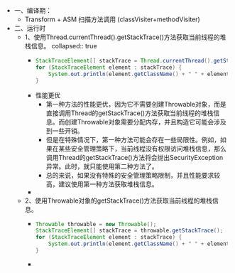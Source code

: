 - 一、编译期：
	- Transform + ASM 扫描方法调用 (classVisiter+methodVisiter)
- 二、运行时
	- 1、使用Thread.currentThread().getStackTrace()方法获取当前线程的堆栈信息。
	  collapsed:: true
		- ```java
		  StackTraceElement[] stackTrace = Thread.currentThread().getStackTrace();
		  for (StackTraceElement element : stackTrace) {
		      System.out.println(element.getClassName() + " " + element.getMethodName() + " " + element.getLineNumber());
		  }
		  
		  ```
		- 性能更优
			- 第一种方法的性能更优，因为它不需要创建Throwable对象，而是直接调用Thread的getStackTrace()方法获取当前线程的堆栈信息。而创建Throwable对象需要分配内存，并且构造它可能会涉及到一些开销。
			- 但是在特殊情况下，第一种方法可能会存在一些局限性。例如，如果在某些安全管理策略下，当前线程没有权限访问堆栈信息，那么调用Thread的getStackTrace()方法将会抛出SecurityException异常。此时，就只能使用第二种方法了。
			- 总的来说，如果没有特殊的安全管理策略限制，并且性能要求较高，建议使用第一种方法获取堆栈信息。
		-
	- 2、使用Throwable对象的getStackTrace()方法获取当前线程的堆栈信息。
		- ```java
		  Throwable throwable = new Throwable();
		  StackTraceElement[] stackTrace = throwable.getStackTrace();
		  for (StackTraceElement element : stackTrace) {
		      System.out.println(element.getClassName() + " " + element.getMethodName() + " " + element.getLineNumber());
		  }
		  
		  ```
		-